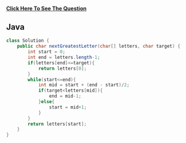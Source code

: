 #### [Click Here To See The Question](https://leetcode.com/problems/find-smallest-letter-greater-than-target/)
 
## Java

```Java
class Solution {
    public char nextGreatestLetter(char[] letters, char target) {
        int start = 0;
        int end = letters.length-1;
        if(letters[end]<=target){
            return letters[0];
        }
        while(start<=end){
            int mid = start + (end - start)/2;
            if(target<letters[mid]){
                end = mid-1;
            }else{
                start = mid+1;
            }
        }
        return letters[start];
    }
}
```
